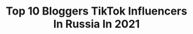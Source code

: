 ---
title: Top 10 Bloggers TikTok Influencers In Russia In 2021
description: >-
  Find top bloggers TikTok influencers in Russia in 2021. Most popular hashtags: #moscow #aesthetic #dance.
platform: TikTok
hits: 21
text_top: Discover the top-rated TikTok influencers on inBeat.
text_bottom: Our platform holds 21 TikTok influencers like this in Russia for you to work with.
profiles:
  - username: "iamalyonalee"
    fullname: >-
      Alyona Lee
    bio: >-
      Алена 20 y.o♎️ Blogger 120 000+ Dancer Inst: alyona._.lee YouTube:Alyona Lee👇🏼
    location: "Russia"
    followers: 247300
    engagement: 2849
    commentsToLikes: 0.008436
    id: cka0q64s6bfb80i78njhlpfa3
    verified: false
    hashtags: "#asia, #asian, #trend, #bts"
  - username: "ladyginmisha"
    fullname: >-
      Ладыгин Миша
    bio: >-
      ✔ Moscow, Russia🇷🇺 ✔ Young blogger ✔ Stand-Up comedian 🙏Подписывайся на инсту
    location: "Russia"
    followers: 6980
    engagement: 561
    commentsToLikes: 0.260241
    id: ckb0u2o63jg380j23uvc2vz9s
    verified: false
    hashtags: "#summer, #moscow, #cinema, #2020"
  - username: "mcpepl2.0"
    fullname: >-
      мс_pepL
    bio: >-
      23года.Москва bloggers.bee.ag@gmail.com 🔻Проверь мой Инстаграмм🔻
    location: "Russia"
    followers: 160900
    engagement: 1760
    commentsToLikes: 0.010685
    id: ck9n4x7up65990j7861t13v3m
    verified: false
    hashtags: "#stopban, #dontban, #pov, #covid19"
  - username: "malezh"
    fullname: >-
      Oksana Malezhik
    bio: >-
      PR и сотрудничество 👉🏻 Instagram @malezh 🪐 blogger, YouTuber 🐉
    location: "Russia"
    followers: 28100
    engagement: 850
    commentsToLikes: 0.040510
    id: ckb9fmusv410x0j23kfuyc0g6
    verified: false
    hashtags: "#moscow, #moscowcity, #longhair, #picnic"
  - username: "skandalist_56"
    fullname: >-
      Skandalist_56
    bio: >-
      Insta: Skandalist177 https://dash.perfluence.net/signup/blogger
    location: "Russia"
    followers: 16000
    engagement: 1479
    commentsToLikes: 0.013932
    id: ckb9588qmn2oe0j23tfkucnvp
    verified: false
    hashtags: "#56, #156"
  - username: "nika_clips"
    fullname: >-
      nika_clips
    bio: >-
      Питер✨ 19 y.o. Blogger ‼️INSTAGRAM - @nika_clips‼️
    location: "Russia"
    followers: 31400
    engagement: 491
    commentsToLikes: 0.035051
    id: ck8nejlyqnncu0j7864bh5k4z
    verified: false
    hashtags: ""
  - username: "alan_enileev"
    fullname: >-
      Alan Enileev
    bio: >-
      car blogger, world champion in NFS 🚗💨 автоблогер, чемпион мира по NFS 🏁
    location: "Russia"
    followers: 1300000
    engagement: 573
    commentsToLikes: 0.011597
    id: ck81s99hjqz090j7843556fcw
    verified: true
    hashtags: "#russia, #concept, #car, #wow"
  - username: "helenyes1"
    fullname: >-
      Helen Yes
    bio: >-
      Elena Sazhina - blogger, actress, TV host, singer 🔥ТЕНЕВОЙ БАН🔥 👇👇👇
    location: "Russia"
    followers: 2200000
    engagement: 1210
    commentsToLikes: 0.005447
    id: ck8km8j507ey50j78l4rheqj6
    verified: true
    hashtags: "#helenyes1, #helen, #mydream"
  - username: "moon.waterrr"
    fullname: >-
      moon.waterrr
    bio: >-
      🍂Aesthetic 🍂 🍪Beauty blogger🍪 ✨Angel✨ ☕️📔🍂🧦
    location: "Russia"
    followers: 132100
    engagement: 1942
    commentsToLikes: 0.007216
    id: ckd0lfvbvgbwa0j23pth5m1rg
    verified: false
    hashtags: "#foryoupage, #look, #vsco, #viral"
  - username: "ksyu_mk"
    fullname: >-
      Ксю💖
    bio: >-
      Ксения ❤ 18😍 https://dash3.prfl.online/signup/blogger/937f40a8df21
    location: "Russia"
    followers: 4635
    engagement: 881
    commentsToLikes: 0.013178
    id: cka9r9z5j8vxp0i78uhyj9h8l
    verified: false
    hashtags: ""
---